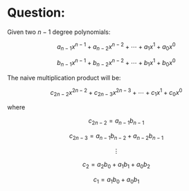 # Question:

Given two $n-1$ degree polynomials: 

$$a_{n-1}x^{n-1} + a_{n-2}x^{n-2} + \cdots + a_{1}x^{1} + a_{0}x^{0}$$

$$b_{n-1}x^{n-1} + b_{n-2}x^{n-2} + \cdots + b_{1}x^{1} + b_{0}x^{0}$$

The naive multiplication product will be:

$$c_{2n-2}x^{2n-2} + c_{2n-3}x^{2n-3} + \cdots + c_{1}x^{1} + c_{0}x^{0}$$

where

$$c_{2n-2} = a_{n-1}b_{n-1}$$

$$c_{2n-3} = a_{n-1}b_{n-2} + a_{n-2}b_{n-1}$$

$$\vdots$$

$$c_{2} = a_{2}b_{0} + a_{1}b_{1} + a_{0}b_{2}$$

$$c_{1} = a_{1}b_{0} + a_{0}b_{1}$$

